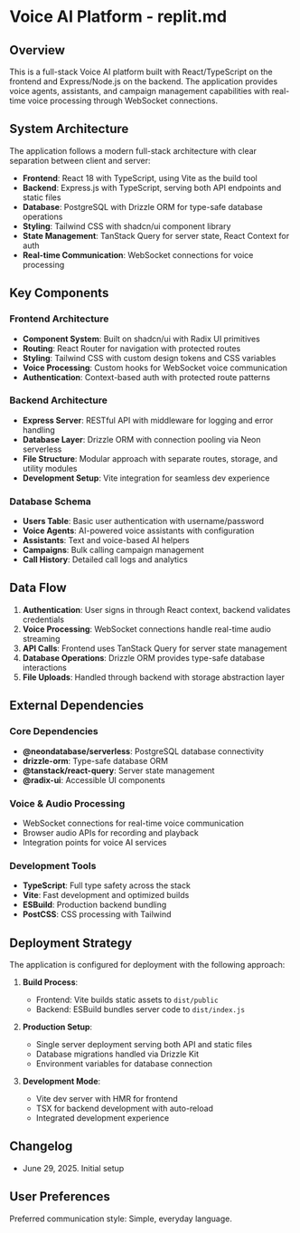 # Voice AI Platform - replit.md

## Overview

This is a full-stack Voice AI platform built with React/TypeScript on the frontend and Express/Node.js on the backend. The application provides voice agents, assistants, and campaign management capabilities with real-time voice processing through WebSocket connections.

## System Architecture

The application follows a modern full-stack architecture with clear separation between client and server:

- **Frontend**: React 18 with TypeScript, using Vite as the build tool
- **Backend**: Express.js with TypeScript, serving both API endpoints and static files
- **Database**: PostgreSQL with Drizzle ORM for type-safe database operations
- **Styling**: Tailwind CSS with shadcn/ui component library
- **State Management**: TanStack Query for server state, React Context for auth
- **Real-time Communication**: WebSocket connections for voice processing

## Key Components

### Frontend Architecture
- **Component System**: Built on shadcn/ui with Radix UI primitives
- **Routing**: React Router for navigation with protected routes
- **Styling**: Tailwind CSS with custom design tokens and CSS variables
- **Voice Processing**: Custom hooks for WebSocket voice communication
- **Authentication**: Context-based auth with protected route patterns

### Backend Architecture
- **Express Server**: RESTful API with middleware for logging and error handling
- **Database Layer**: Drizzle ORM with connection pooling via Neon serverless
- **File Structure**: Modular approach with separate routes, storage, and utility modules
- **Development Setup**: Vite integration for seamless dev experience

### Database Schema
- **Users Table**: Basic user authentication with username/password
- **Voice Agents**: AI-powered voice assistants with configuration
- **Assistants**: Text and voice-based AI helpers
- **Campaigns**: Bulk calling campaign management
- **Call History**: Detailed call logs and analytics

## Data Flow

1. **Authentication**: User signs in through React context, backend validates credentials
2. **Voice Processing**: WebSocket connections handle real-time audio streaming
3. **API Calls**: Frontend uses TanStack Query for server state management
4. **Database Operations**: Drizzle ORM provides type-safe database interactions
5. **File Uploads**: Handled through backend with storage abstraction layer

## External Dependencies

### Core Dependencies
- **@neondatabase/serverless**: PostgreSQL database connectivity
- **drizzle-orm**: Type-safe database ORM
- **@tanstack/react-query**: Server state management
- **@radix-ui**: Accessible UI components

### Voice & Audio Processing
- WebSocket connections for real-time voice communication
- Browser audio APIs for recording and playback
- Integration points for voice AI services

### Development Tools
- **TypeScript**: Full type safety across the stack
- **Vite**: Fast development and optimized builds
- **ESBuild**: Production backend bundling
- **PostCSS**: CSS processing with Tailwind

## Deployment Strategy

The application is configured for deployment with the following approach:

1. **Build Process**: 
   - Frontend: Vite builds static assets to `dist/public`
   - Backend: ESBuild bundles server code to `dist/index.js`

2. **Production Setup**:
   - Single server deployment serving both API and static files
   - Database migrations handled via Drizzle Kit
   - Environment variables for database connection

3. **Development Mode**:
   - Vite dev server with HMR for frontend
   - TSX for backend development with auto-reload
   - Integrated development experience

## Changelog
- June 29, 2025. Initial setup

## User Preferences

Preferred communication style: Simple, everyday language.